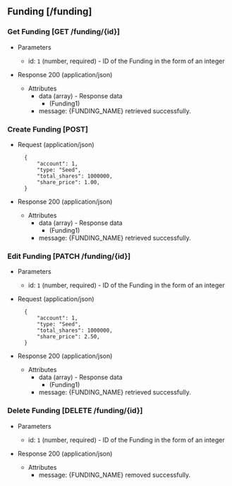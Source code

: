## Funding [/funding]

### Get Funding [GET /funding/{id}]

+ Parameters
    + id: `1` (number, required) - ID of the Funding in the form of an integer

+ Response 200 (application/json)
    + Attributes
        + data (array) - Response data
            + (Funding1)
        + message: {FUNDING_NAME} retrieved successfully.

### Create Funding [POST]

+ Request (application/json)

        {
            "account": 1,
            "type: "Seed",
            "total_shares": 1000000,
            "share_price": 1.00,
        }

+ Response 200 (application/json)
    + Attributes
        + data (array) - Response data
            + (Funding1)
        + message: {FUNDING_NAME} retrieved successfully.

### Edit Funding [PATCH /funding/{id}]

+ Parameters
    + id: `1` (number, required) - ID of the Funding in the form of an integer

+ Request (application/json)

        {
            "account": 1,
            "type: "Seed",
            "total_shares": 1000000,
            "share_price": 2.50,
        }

+ Response 200 (application/json)
    + Attributes
        + data (array) - Response data
            + (Funding1)
        + message: {FUNDING_NAME} retrieved successfully.

### Delete Funding [DELETE /funding/{id}]

+ Parameters
    + id: `1` (number, required) - ID of the Funding in the form of an integer

+ Response 200 (application/json)
    + Attributes
        + message: {FUNDING_NAME} removed successfully.